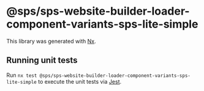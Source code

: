 # @sps/sps-website-builder-loader-component-variants-sps-lite-simple

This library was generated with [Nx](https://nx.dev).

## Running unit tests

Run `nx test @sps/sps-website-builder-loader-component-variants-sps-lite-simple` to execute the unit tests via [Jest](https://jestjs.io).
